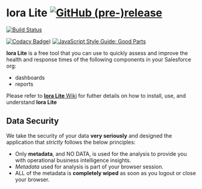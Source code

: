 # Iora Lite [![GitHub (pre-)release](https://img.shields.io/github/release/forcedotcom/ioralite/all.svg?style=plastic)]()  

<!--Old image tags to represent the releases, in case we need them. Switched to dynamic release tags -->

<!--<a href="https://github.com/forcedotcom/IoraLite/wiki"><img src="../../wiki/docs/images/main/iora-logo-final.png" align="right" ></a> <img src="../../wiki/docs/images/main/pre-release-logo.png"></a>  <img src="../../wiki/docs/images/main/beta-release-logo.png"></a> -->

<!--Comment the download count and release tags until the project enters  mainstream. Use the above pre-release-logos till then -->

<!--[![Github All Releases](https://img.shields.io/github/downloads/forcedotcom/IoraLite/total.svg)]() [![GitHub release](https://img.shields.io/github/release/salesforce/IoraLite.svg)]()-->

[![Build Status](https://travis-ci.org/forcedotcom/IoraLite.svg?branch=master)](https://travis-ci.org/forcedotcom/IoraLite)  

[![Codacy Badge](https://api.codacy.com/project/badge/Grade/1bcff91a4c2148ca8a4914605a985e60)](https://www.codacy.com/manual/sfdeveloperhub/IoraLite?utm_source=github.com&amp;utm_medium=referral&amp;utm_content=forcedotcom/IoraLite&amp;utm_campaign=Badge_Grade)<!-- [![Code Climate](https://lima.codeclimate.com/github/forcedotcom/IoraLite/badges/gpa.svg)](https://lima.codeclimate.com/github/forcedotcom/IoraLite-->) [![JavaScript Style Guide: Good Parts](https://img.shields.io/badge/code%20style-goodparts-brightgreen.svg?style=flat)](https://github.com/forcedotcom/IoraLite "JavaScript The Good Parts")                                     

**Iora Lite** is a free tool that you can use to quickly assess and improve the health and response times of the following components in your Salesforce org:

  * dashboards
  * reports

Please refer to [**Iora Lite** Wiki](https://github.com/forcedotcom/IoraLite/wiki) for futher details on how to install, use, and understand **Iora Lite**

## Data Security
We take the security of your data **very seriously** and designed the application that *strictly* follows the below principles:

  * Only **metadata**, and NO DATA, is used for the analysis to provide you with operational business intelligence insights.
  * *Metadata* used for analysis is part of your browser session.
  * ALL of the metadata is **completely wiped** as soon as you logout or close your browser.
